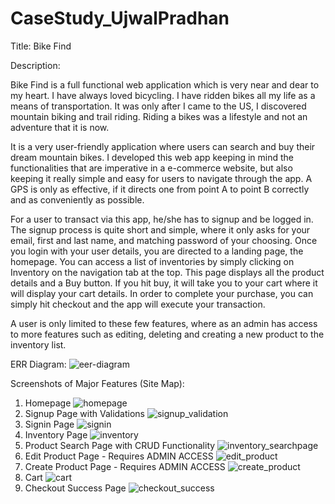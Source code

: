 # CaseStudy_UjwalPradhan

Title: Bike Find

Description: 

Bike Find is a full functional web application which is very near and dear to my heart. I have always loved bicycling. I have ridden bikes all my life as a means of transportation. It was only after I came to the US, I discovered mountain biking and trail riding. Riding a bikes was a lifestyle and not an adventure that it is now. 

It is a very user-friendly application where users can search and buy their dream mountain bikes. I developed this web app keeping in mind the functionalities that are imperative in a e-commerce website, but also keeping it really simple and easy for users to navigate through the app. A GPS is only as effective, if it directs one from point A to point B correctly and as conveniently as possible.

For a user to transact via this app, he/she has to signup and be logged in. The signup process is quite short and simple, where it only asks for your email, first and last name, and matching password of your choosing. Once you login with your user details, you are directed to a landing page, the homepage. You can access a list of inventories by simply clicking on Inventory on the navigation tab at the top. This page displays all the product details and a Buy button. If you hit buy, it will take you to your cart where it will display your cart details. In order to complete your purchase, you can simply hit checkout and the app will execute your transaction.

A user is only limited to these few features, where as an admin has access to more features such as editing, deleting and creating a new product to the inventory list. 

ERR Diagram:
![eer-diagram](https://user-images.githubusercontent.com/94922754/157589621-f693512d-11de-4ee5-82bb-6ef690e67196.png)

Screenshots of Major Features (Site Map):

 1. Homepage ![homepage](https://user-images.githubusercontent.com/94922754/157590837-8b9cf14f-57d9-446b-a751-16aed060b46c.png)
 2. Signup Page with Validations ![signup_validation](https://user-images.githubusercontent.com/94922754/157591318-1a1553ba-f58f-4cd2-8c9c-d38a10a9b88a.png)
 3. Signin Page ![signin](https://user-images.githubusercontent.com/94922754/157591337-26e85082-1525-47ca-8824-b4f7393cf946.png)
 4. Inventory Page ![inventory](https://user-images.githubusercontent.com/94922754/157591400-a7d85d24-7db4-4b3b-a1a7-a107d7caee54.png)
 5. Product Search Page with CRUD Functionality ![inventory_searchpage](https://user-images.githubusercontent.com/94922754/157591418-f9ff5cc0-e4df-4602-aead-51687f4b24ac.png)
 6. Edit Product Page - Requires ADMIN ACCESS ![edit_product](https://user-images.githubusercontent.com/94922754/157591451-fddd8fea-de44-49ab-91fe-0e1c0bd0d60c.png)
 7. Create Product Page - Requires ADMIN ACCESS ![create_product](https://user-images.githubusercontent.com/94922754/157591471-29c84634-9685-47b4-a64a-78b639cdaba8.png)
 8. Cart ![cart](https://user-images.githubusercontent.com/94922754/157591565-e86f5ee5-f723-4de4-afae-a5e29c306b9f.png)
 9. Checkout Success Page ![checkout_success](https://user-images.githubusercontent.com/94922754/157591581-350b70c1-fd53-49fb-9448-7cc01c113fa0.png)








